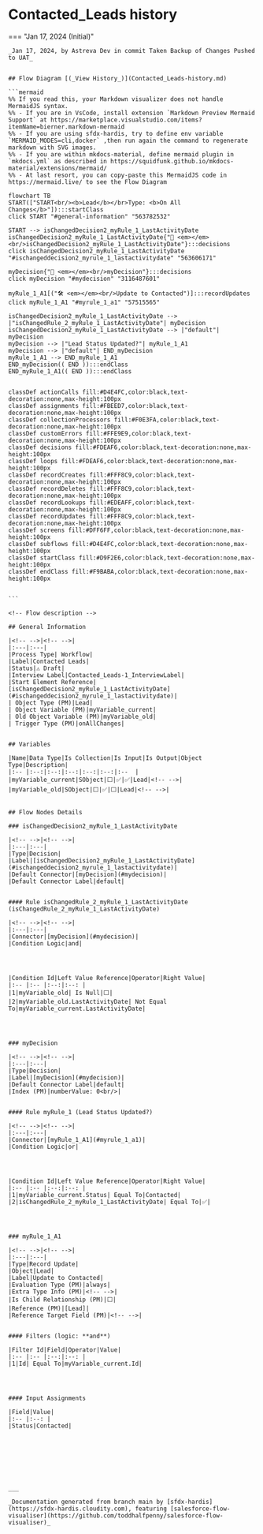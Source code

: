 # Contacted_Leads history

<!-- This page has been generated to be viewed with mkdocs-material, you can not view it just as markdown . Activate tab plugin following the doc at https://squidfunk.github.io/mkdocs-material/reference/content-tabs/ -->

=== "Jan 17, 2024 (Initial)"

    _Jan 17, 2024, by Astreva Dev in commit Taken Backup of Changes Pushed to UAT_

    
    ## Flow Diagram [(_View History_)](Contacted_Leads-history.md)
    
    ```mermaid
    %% If you read this, your Markdown visualizer does not handle MermaidJS syntax.
    %% - If you are in VsCode, install extension `Markdown Preview Mermaid Support` at https://marketplace.visualstudio.com/items?itemName=bierner.markdown-mermaid
    %% - If you are using sfdx-hardis, try to define env variable `MERMAID_MODES=cli,docker` ,then run again the command to regenerate markdown with SVG images.
    %% - If you are within mkdocs-material, define mermaid plugin in `mkdocs.yml` as described in https://squidfunk.github.io/mkdocs-material/extensions/mermaid/
    %% - At last resort, you can copy-paste this MermaidJS code in https://mermaid.live/ to see the Flow Diagram
    
    flowchart TB
    START(["START<br/><b>Lead</b></br>Type: <b>On All Changes</b>"]):::startClass
    click START "#general-information" "563782532"
    
    START --> isChangedDecision2_myRule_1_LastActivityDate
    isChangedDecision2_myRule_1_LastActivityDate{"🔀 <em></em><br/>isChangedDecision2_myRule_1_LastActivityDate"}:::decisions
    click isChangedDecision2_myRule_1_LastActivityDate "#ischangeddecision2_myrule_1_lastactivitydate" "563606171"
    
    myDecision{"🔀 <em></em><br/>myDecision"}:::decisions
    click myDecision "#mydecision" "3116487601"
    
    myRule_1_A1[("🛠️ <em></em><br/>Update to Contacted")]:::recordUpdates
    click myRule_1_A1 "#myrule_1_a1" "57515565"
    
    isChangedDecision2_myRule_1_LastActivityDate --> |"isChangedRule_2_myRule_1_LastActivityDate"| myDecision
    isChangedDecision2_myRule_1_LastActivityDate --> |"default"| myDecision
    myDecision --> |"Lead Status Updated?"| myRule_1_A1
    myDecision --> |"default"| END_myDecision
    myRule_1_A1 --> END_myRule_1_A1
    END_myDecision(( END )):::endClass
    END_myRule_1_A1(( END )):::endClass
    
    
    classDef actionCalls fill:#D4E4FC,color:black,text-decoration:none,max-height:100px
    classDef assignments fill:#FBEED7,color:black,text-decoration:none,max-height:100px
    classDef collectionProcessors fill:#F0E3FA,color:black,text-decoration:none,max-height:100px
    classDef customErrors fill:#FFE9E9,color:black,text-decoration:none,max-height:100px
    classDef decisions fill:#FDEAF6,color:black,text-decoration:none,max-height:100px
    classDef loops fill:#FDEAF6,color:black,text-decoration:none,max-height:100px
    classDef recordCreates fill:#FFF8C9,color:black,text-decoration:none,max-height:100px
    classDef recordDeletes fill:#FFF8C9,color:black,text-decoration:none,max-height:100px
    classDef recordLookups fill:#EDEAFF,color:black,text-decoration:none,max-height:100px
    classDef recordUpdates fill:#FFF8C9,color:black,text-decoration:none,max-height:100px
    classDef screens fill:#DFF6FF,color:black,text-decoration:none,max-height:100px
    classDef subflows fill:#D4E4FC,color:black,text-decoration:none,max-height:100px
    classDef startClass fill:#D9F2E6,color:black,text-decoration:none,max-height:100px
    classDef endClass fill:#F9BABA,color:black,text-decoration:none,max-height:100px
    
    
    ```
    
    <!-- Flow description -->
    
    ## General Information
    
    |<!-- -->|<!-- -->|
    |:---|:---|
    |Process Type| Workflow|
    |Label|Contacted Leads|
    |Status|⚠️ Draft|
    |Interview Label|Contacted_Leads-1_InterviewLabel|
    |Start Element Reference|[isChangedDecision2_myRule_1_LastActivityDate](#ischangeddecision2_myrule_1_lastactivitydate)|
    | Object Type (PM)|Lead|
    | Object Variable (PM)|myVariable_current|
    | Old Object Variable (PM)|myVariable_old|
    | Trigger Type (PM)|onAllChanges|
    
    
    ## Variables
    
    |Name|Data Type|Is Collection|Is Input|Is Output|Object Type|Description|
    |:-- |:--:|:--:|:--:|:--:|:--:|:--  |
    |myVariable_current|SObject|⬜|✅|✅|Lead|<!-- -->|
    |myVariable_old|SObject|⬜|✅|⬜|Lead|<!-- -->|
    
    
    ## Flow Nodes Details
    
    ### isChangedDecision2_myRule_1_LastActivityDate
    
    |<!-- -->|<!-- -->|
    |:---|:---|
    |Type|Decision|
    |Label|[isChangedDecision2_myRule_1_LastActivityDate](#ischangeddecision2_myrule_1_lastactivitydate)|
    |Default Connector|[myDecision](#mydecision)|
    |Default Connector Label|default|
    
    
    #### Rule isChangedRule_2_myRule_1_LastActivityDate (isChangedRule_2_myRule_1_LastActivityDate)
    
    |<!-- -->|<!-- -->|
    |:---|:---|
    |Connector|[myDecision](#mydecision)|
    |Condition Logic|and|
    
    
    
    
    |Condition Id|Left Value Reference|Operator|Right Value|
    |:-- |:-- |:--:|:--: |
    |1|myVariable_old| Is Null|⬜|
    |2|myVariable_old.LastActivityDate| Not Equal To|myVariable_current.LastActivityDate|
    
    
    
    
    ### myDecision
    
    |<!-- -->|<!-- -->|
    |:---|:---|
    |Type|Decision|
    |Label|[myDecision](#mydecision)|
    |Default Connector Label|default|
    |Index (PM)|numberValue: 0<br/>|
    
    
    #### Rule myRule_1 (Lead Status Updated?)
    
    |<!-- -->|<!-- -->|
    |:---|:---|
    |Connector|[myRule_1_A1](#myrule_1_a1)|
    |Condition Logic|or|
    
    
    
    
    |Condition Id|Left Value Reference|Operator|Right Value|
    |:-- |:-- |:--:|:--: |
    |1|myVariable_current.Status| Equal To|Contacted|
    |2|isChangedRule_2_myRule_1_LastActivityDate| Equal To|✅|
    
    
    
    
    ### myRule_1_A1
    
    |<!-- -->|<!-- -->|
    |:---|:---|
    |Type|Record Update|
    |Object|Lead|
    |Label|Update to Contacted|
    |Evaluation Type (PM)|always|
    |Extra Type Info (PM)|<!-- -->|
    |Is Child Relationship (PM)|⬜|
    |Reference (PM)|[Lead]|
    |Reference Target Field (PM)|<!-- -->|
    
    
    #### Filters (logic: **and**)
    
    |Filter Id|Field|Operator|Value|
    |:-- |:-- |:--:|:--: |
    |1|Id| Equal To|myVariable_current.Id|
    
    
    
    
    #### Input Assignments
    
    |Field|Value|
    |:-- |:--: |
    |Status|Contacted|
    
    
    
    
    
    
    
    
    ___
    
    _Documentation generated from branch main by [sfdx-hardis](https://sfdx-hardis.cloudity.com), featuring [salesforce-flow-visualiser](https://github.com/toddhalfpenny/salesforce-flow-visualiser)_

